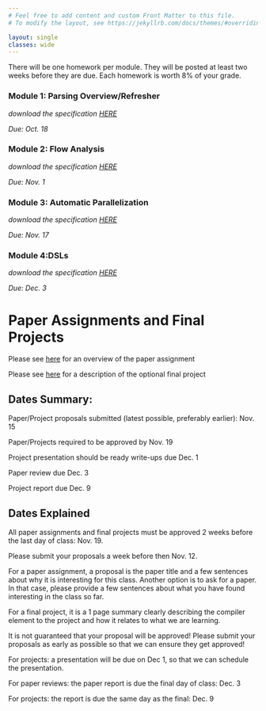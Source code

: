 ```yaml
---
# Feel free to add content and custom Front Matter to this file.
# To modify the layout, see https://jekyllrb.com/docs/themes/#overriding-theme-defaults

layout: single
classes: wide
---
```


There will be one homework per module. They will be posted at least two weeks before they are due. Each homework is worth 8% of your grade.

### Module 1: Parsing Overview/Refresher

_download the specification [HERE](homeworks/CSE211Fall2021_assignment1.pdf)_

_Due: Oct. 18_

### Module 2: Flow Analysis

_download the specification [HERE](homeworks/CSE211Fall2021_assignment2.pdf)_

_Due: Nov. 1_

### Module 3: Automatic Parallelization

_download the specification [HERE](homeworks/CSE211Fall2021_assignment3.pdf)_

_Due: Nov. 17_

### Module 4:DSLs

_download the specification [HERE](homeworks/CSE211Fall2021_assignment4.pdf)_

_Due: Dec. 3_


# Paper Assignments and Final Projects

Please see [here](overview.html#paper-assignment) for an overview of the paper assignment

Please see [here](overview.html#final-project) for a description of the optional final project

## Dates Summary:

Paper/Project proposals submitted (latest possible, preferably earlier): Nov. 15

Paper/Projects required to be approved by Nov. 19

Project presentation should be ready write-ups due Dec. 1

Paper review due Dec. 3

Project report due Dec. 9


## Dates Explained

All paper assignments and final projects must be approved 2 weeks before the last day of class: Nov. 19.

Please submit your proposals a week before then Nov. 12.

For a paper assignment, a proposal is the paper title and a few sentences about why it is interesting for this class. Another option is to ask for a paper. In that case, please provide a few sentences about what you have found interesting in the class so far.

For a final project, it is a 1 page summary clearly describing the compiler element to the project and how
it relates to what we are learning.

It is not guaranteed that your proposal will be approved! Please submit your proposals as early as possible so that we can ensure they get approved!

For projects: a presentation will be due on Dec 1, so that we can schedule the presentation.

For paper reviews: the paper report is due the final day of class: Dec. 3

For projects: the report is due the same day as the final: Dec. 9

